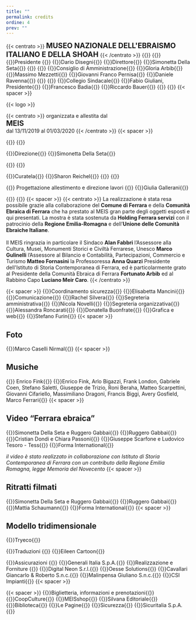 ```yaml
---
title: ""
permalink: credits
ordine: 4
prev: ""
---
```

{{< centrato >}}
<span style="font-size: 140%; font-weight: bold;">
MUSEO NAZIONALE DELL'EBRAISMO ITALIANO E DELLA SHOAH
</span>
{{< /centrato >}}
{{<row>}}
{{<column3 classe="is-center">}}
{{<ruolo>}}Presidente {{</ruolo>}}
{{<persona>}}Dario Disegni{{</persona>}}
{{<ruolo>}}Direttore{{</ruolo>}}
{{<persona>}}Simonetta Della Seta{{</persona>}}
{{</column3>}}
{{<column3 classe="is-center">}}
{{<ruolo>}}Consiglio di Amministrazione{{</ruolo>}}
{{<persona>}}Gloria Arbib{{</persona>}}
{{<persona>}}Massimo Mezzetti{{</persona>}}
{{<persona>}}Giovanni Franco Pernisa{{</persona>}}
{{<persona>}}Daniele Ravenna{{</persona>}}
{{</column3>}}
{{<column3 classe="is-center">}}
{{<ruolo>}}Collegio Sindacale{{</ruolo>}}
{{<persona>}}Fabio Giuliani, Presidente{{</persona>}}
{{<persona>}}Francesco Badia{{</persona>}}
{{<persona>}}Riccardo Bauer{{</persona>}}
{{</column3>}}
{{</row>}}
{{< spacer >}}

{{< logo >}}

{{< centrato >}}
organizzata e allestita dal
<br>
<span style="font-size: 140%; font-weight: bold;">MEIS</span>
<br>
dal 13/11/2019 al 01/03/2020
{{< /centrato >}}
{{< spacer >}}

{{<row>}}
{{<column3 classe="is-center">}}

{{<ruolo>}}Direzione{{</ruolo>}}
{{<persona>}}Simonetta Della Seta{{</persona>}}

{{</column3>}}
{{<column3 classe="is-center">}}

{{<ruolo>}}Curatela{{</ruolo>}}
{{<persona>}}Sharon Reichel{{</persona>}}
{{</column3>}}
{{<column3 classe="is-center">}}

{{<ruolo>}}
Progettazione allestimento 
e direzione lavori
{{</ruolo>}}
{{<persona>}}Giulia Gallerani{{</persona>}}

{{</column3>}}
{{</row>}}
{{< spacer >}}
{{< centrato >}}
La realizzazione è stata resa possibile grazie alla collaborazione del <b>Comune di Ferrara</b>  e della <b>Comunità Ebraica di Ferrara</b> che ha prestato al MEIS gran parte degli oggetti esposti e qui presentati. La mostra è stata sostenuta da <b>Holding Ferrara servizi</b> con il patrocinio della <b>Regione Emilia-Romagna</b> e dell’<b>Unione delle Comunità Ebraiche Italiane</b>. 
<br>
<br>
Il MEIS ringrazia  in particolare il Sindaco <b>Alan Fabbri</b> l’Assessore alla Cultura, Musei, Monumenti Storici e Civiltà Ferrarese, Unesco <b>Marco Gulinelli</b> l’Assessore al Bilancio e Contabilità, Partecipazioni, Commercio e Turismo <b>Matteo Fornasini</b> la Professoressa <b>Anna Quarzi</b> Presidente dell'Istituto di Storia Contemporanea di Ferrara, ed è particolarmente grato  al Presidente della Comunità Ebraica di Ferrara <b>Fortunato Arbib</b> ed al Rabbino Capo <b>Luciano Meir Caro</b>.
{{< /centrato >}}

{{< spacer >}}
{{<ruolo>}}Coordinamento sicurezza{{</ruolo>}}
{{<persona>}}Elisabetta Mancini{{</persona>}}
{{<ruolo>}}Comunicazione{{</ruolo>}}
{{<persona>}}Rachel Silvera{{</persona>}}
{{<ruolo>}}Segreteria amministrativa{{</ruolo>}}
{{<persona>}}Nicola Novelli{{</persona>}}
{{<ruolo>}}Segreteria organizzativa{{</ruolo>}}
{{<persona>}}Alessandra Roncarati{{</persona>}}
{{<persona>}}Donatella Buonfrate{{</persona>}}
{{<ruolo>}}Grafica e web{{</ruolo>}}
{{<persona>}}Stefano Furin{{</persona>}}
{{< spacer >}}
## Foto
{{<persona>}}Marco Caselli Nirmal{{</persona>}}
{{< spacer >}}
## Musiche
{{<persona attivita="Registrazioni">}} Enrico Fink{{</persona>}}
{{<persona attivita="Musicisti">}}Enrico Fink, Arlo Bigazzi, Frank London, Gabriele Coen, Stefano Saletti, Giuseppe de Trizio, Roni Beraha, Matteo Scarpettini, Giovanni Cifariello, Massimiliano Dragoni, Francis Biggi, Avery Gosfield, Marco Ferrari{{</persona>}}
{{< spacer >}}
## Video “Ferrara ebraica”
{{<persona attivita="A cura di">}}Simonetta Della Seta e Ruggero Gabbai{{</persona>}}
{{<persona attivita="Regia">}}Ruggero Gabbai{{</persona>}}
{{<persona attivita="Montaggio">}}Cristian Dondi e Chiara Passoni{{</persona>}}
{{<persona attivita="Riprese">}}Giuseppe Scarfone e Ludovico Tesoro - Tess{{</persona>}}
{{<persona attivita="Produzione">}}Forma International{{</persona>}}

*il video è stato realizzato in collaborazione con Istituto di Storia Contemporanea di Ferrara con un contributo della Regione Emilia Romagna, legge Memoria del Novecento*
{{< spacer >}}
## Ritratti filmati
{{<persona attivita="A cura di">}}Simonetta Della Seta e Ruggero Gabbai{{</persona>}}
{{<persona attivita="Regia">}}Ruggero Gabbai{{</persona>}}
{{<persona attivita="Montaggio">}}Mattia Schaumann{{</persona>}}
{{<persona attivita="Produzione">}}Forma International{{</persona>}}
{{< spacer >}}

## Modello tridimensionale
{{<persona>}}Tryeco{{</persona>}}

{{<ruolo>}}Traduzioni {{</ruolo>}}
{{<persona>}}Eileen Cartoon{{</persona>}}

{{<ruolo>}}Assicurazioni {{</ruolo>}}
{{<persona>}}Generali Italia S.p.A.{{</persona>}}
{{<ruolo>}}Realizzazione e Forniture {{</ruolo>}}
{{<persona>}}Digital Neon S.r.l.{{</persona>}}
{{<persona>}}Oesse Solutions{{</persona>}}
{{<persona>}}Cavallari Giancarlo & Roberto S.n.c.{{</persona>}}
{{<persona>}}Malinpensa Giuliano S.n.c.{{</persona>}}
{{<persona>}}CSI Impianti{{</persona>}}
{{< spacer >}}

{{< spacer >}}
{{<ruolo>}}Biglietteria, informazioni e prenotazioni{{</ruolo>}}
{{<persona>}}CoopCulture{{</persona>}}
{{<ruolo>}}MEISshop{{</ruolo>}}
{{<persona>}}Silvana Editoriale{{</persona>}}
{{<ruolo>}}Biblioteca{{</ruolo>}}
{{<persona>}}Le Pagine{{</persona>}}
{{<ruolo>}}Sicurezza{{</ruolo>}}
{{<persona>}}Sicuritalia S.p.A.{{</persona>}}
